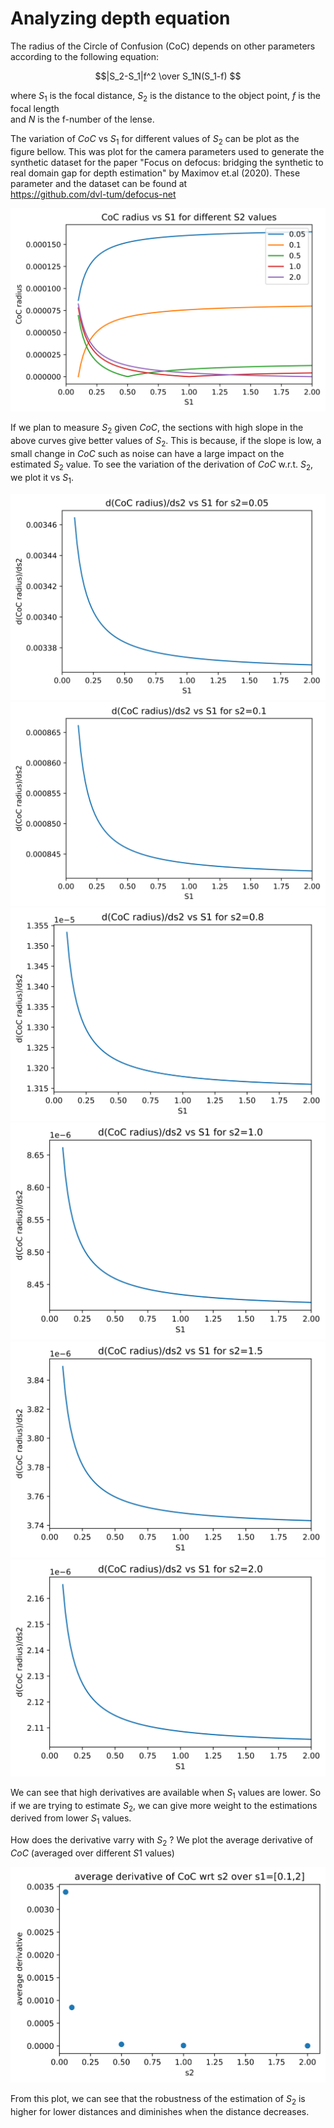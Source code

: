 # Analyzing depth equation 

The radius of the Circle of Confusion (CoC) depends on other parameters according to the following equation:


$$|S_2-S_1|f^2 \over S_1N(S_1-f) $$

where $S_1$ is the focal distance, $S_2$ is the distance to the object point, $f$ is the focal length \
and $N$ is the f-number of the lense.

The variation of $CoC$ vs $S_1$ for different values of $S_2$ can be plot as the figure bellow. This was plot for the camera parameters used to generate the synthetic dataset for the paper "Focus on defocus: bridging the synthetic to real domain gap for depth estimation" by Maximov et.al (2020). These parameter and the dataset can be found at \
https://github.com/dvl-tum/defocus-net

![alt text](Coc-vs-s1.png)

If we plan to measure $S_2$ given $CoC$, the sections with high slope in the above curves give better values of $S_2$. This is because, if the slope is low, a small change in $CoC$ such as noise can have a large impact on the estimated $S_2$ value. To see the variation of the derivation of $CoC$ w.r.t. $S_2$, we plot it vs $S_1$. 


![alt text](d-Coc-vs-s1-s2=0.05.png)
![alt text](d-Coc-vs-s1-s2=0.1.png)
![alt text](d-Coc-vs-s1-s2=0.8.png)
![alt text](d-Coc-vs-s1-s2=1.0.png)
![alt text](d-Coc-vs-s1-s2=1.5.png)
![alt text](d-Coc-vs-s1-s2=2.0.png)

We can see that high derivatives are available when $S_1$ values are lower. So if we are trying to estimate 
$S_2$, we can give more weight to the estimations derived from lower $S_1$ values. 

How does the derivative varry with $S_2$ ? We plot the average derivative of $CoC$ (averaged over different $S1$ values)

![alt text](avg_der.png)

From this plot, we can see that the robustness of the estimation of $S_2$ is higher for lower distances and diminishes when the distance decreases. 







